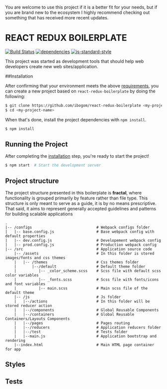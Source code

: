 You are welcome to use this project if it is a better fit for your needs, but if you are brand new to the ecosystem I highly recommend checking out something that has received more recent updates.

# REACT REDUX BOILERPLATE
[![Build Status](https://raw.githubusercontent.com/ibogom/react-redux-boilerplate/master/react-redux-boilerplate.svg)](https://github.com/ibogom/react-redux-boilerplate?branch=master)
[![dependencies](https://raw.githubusercontent.com/ibogom/react-redux-boilerplate/master/react-redux-up-to-date.svg)](https://github.com/ibogom/react-redux-boilerplate)
[![js-standard-style](https://img.shields.io/badge/code%20style-standard-brightgreen.svg)](http://standardjs.com/)

This project was started as development tools that should help web developers create new web sites/application. 

##Installation

After confirming that your environment meets the above [requirements](#requirements), you can create a new project based on `react-redux-boilerplate` by doing the following:

```bash
$ git clone https://github.com/ibogom/react-redux-boilerplate <my-project-name>
$ cd <my-project-name>
```

When that's done, install the project dependencies with `npm install`.

```bash
$ npm install
```

## Running the Project

After completing the [installation](#installation) step, you're ready to start the project!

```bash
$ npm start  # Start the development server
```

## Project structure

The project structure presented in this boilerplate is **fractal**, where functionality is grouped primarily by feature rather than file type. This structure is only meant to serve as a guide, it is by no means prescriptive. That said, it aims to represent generally accepted guidelines and patterns for building scalable applications

```
.
|-- /configs                             # Webpack configs folder
|   |-- base.config.js                   # Base webpack config with default properties
|   |-- dev.config.js                    # Developement webpack config   
|   |-- prod.config.js                   # Production webpack config
|-- /src                                 # Application source code
    |-- /assets                          # In this folder is stored images/fonts and css themes
    |   |-- /themes                      # Css themes folder
    |       |--/default                  # Default theme folder
    |          |-- _color_scheme.scss    # Scss file with default scss color variables 
    |          |-- _fonts.scss           # Scss file with fonts/icons and font variables 
    |          |-- main.scss             # Main scss file of the default theme
    |-- /js                              # Js folder
    |   |--/actions                      # In this folder will be stored reducer action
    |   |--/components                   # Global Reusable Components
    |   |--/containers                   # Global Reusable Containers/Layouts Components
    |   |--/pages                        # Pages routing
    |   |--/reducers                     # Application reducers folder
    |   |--/test                         # Tests folder
    |   |--main.js                       # Application bootstrap and rendering
    |--index.html                        # Main HTML page container for app
```

## Styles

## Tests